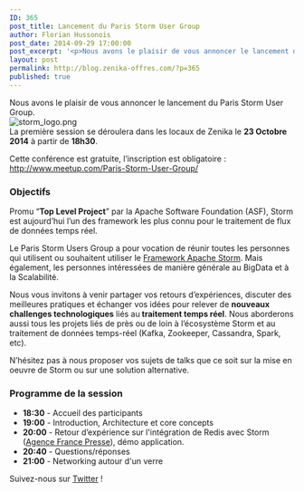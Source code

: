 ```yaml
---
ID: 365
post_title: Lancement du Paris Storm User Group
author: Florian Hussonois
post_date: 2014-09-29 17:00:00
post_excerpt: '<p>Nous avons le plaisir de vous annoncer le lancement du Paris Storm User Group. <img src="/public/storm/storm_logo.png" alt="storm_logo.png" style="display:block; margin:0 auto;" /> La première session se déroulera dans les locaux de Zenika le <strong>23 Octobre 2014</strong> à partir de <strong>18h30</strong>.</p> <p>Cette conférence est gratuite, l’inscription est obligatoire :<a href="http://www.meetup.com/Paris-Storm-User-Group/" hreflang="fr" title=" http://www.meetup.com/Paris-Storm-User-Group/"> http://www.meetup.com/Paris-Storm-User-Group/</a></p>'
layout: post
permalink: http://blog.zenika-offres.com/?p=365
published: true
---
```

<p>Nous avons le plaisir de vous annoncer le lancement du Paris Storm User Group. <img src="/wp-content/uploads/2015/07/storm_logo.png" alt="storm_logo.png" style="display:block; margin:0 auto;" /> La première session se déroulera dans les locaux de Zenika le <strong>23 Octobre 2014</strong> à partir de <strong>18h30</strong>.</p> <p>Cette conférence est gratuite, l’inscription est obligatoire :<a href="http://www.meetup.com/Paris-Storm-User-Group/" hreflang="fr" title=" http://www.meetup.com/Paris-Storm-User-Group/"> http://www.meetup.com/Paris-Storm-User-Group/</a></p>
<!--more-->
<h3>Objectifs</h3> <p>Promu “<strong>Top Level Project</strong>” par la Apache Software Foundation (ASF), Storm est aujourd’hui l’un des framework les plus connu pour le traitement de flux de données temps réel.</p> <p>Le Paris Storm Users Group a pour vocation de réunir toutes les personnes qui utilisent ou souhaitent utiliser le <a href="https://storm.apache.org/" title="Framework Apache Storm">Framework Apache Storm</a>. Mais également, les personnes intéressées de manière générale au BigData et à la Scalabilité.<br /></p> <p>Nous vous invitons à venir partager vos retours d’expériences, discuter des meilleures pratiques et échanger vos idées pour relever de <strong>nouveaux challenges technologiques</strong> liés au<strong> traitement temps réel</strong>. Nous aborderons aussi tous les projets liés de près ou de loin à l’écosystème Storm et au traitement de données temps-réel (Kafka, Zookeeper, Cassandra, Spark, etc).</p> <p>N’hésitez pas à nous proposer vos sujets de talks que ce soit sur la mise en oeuvre de Storm ou sur une solution alternative.</p> <h3>Programme de la session</h3> <ul> <li><strong>18:30</strong> - Accueil des participants</li> <li><strong>19:00</strong> - Introduction, Architecture et core concepts</li> <li><strong>20:00</strong> - Retour d’expérience sur l'intégration de Redis avec Storm (<a href="http://www.afp.com/" title="Agence France Presse">Agence France Presse</a>), démo application.</li> <li><strong>20:40</strong> - Questions/réponses</li> <li><strong>21:00</strong> - Networking autour d'un verre</li> </ul> <p>Suivez-nous sur <a href="https://twitter.com/Stormug" title="Twitter">Twitter</a>&nbsp;!</p>